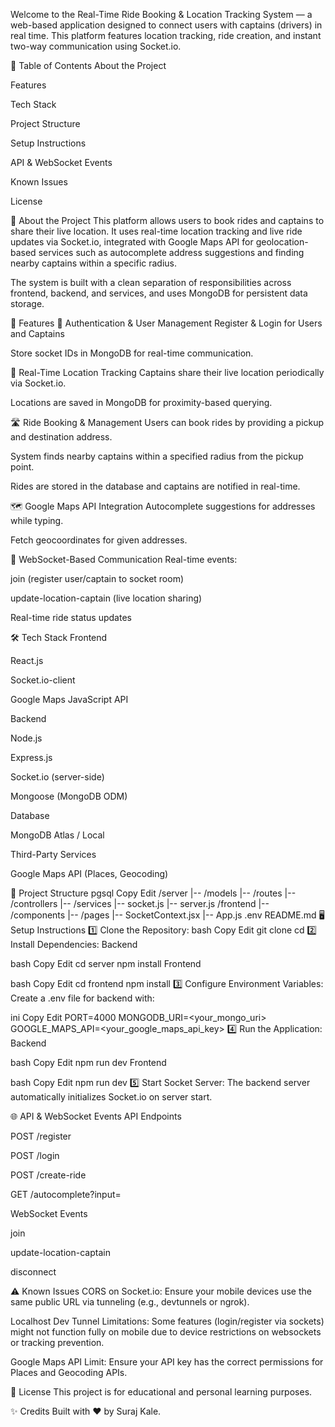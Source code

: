 Welcome to the Real-Time Ride Booking & Location Tracking System — a web-based application designed to connect users with captains (drivers) in real time. This platform features location tracking, ride creation, and instant two-way communication using Socket.io.

📖 Table of Contents
About the Project

Features

Tech Stack

Project Structure

Setup Instructions

API & WebSocket Events

Known Issues

License

📌 About the Project
This platform allows users to book rides and captains to share their live location. It uses real-time location tracking and live ride updates via Socket.io, integrated with Google Maps API for geolocation-based services such as autocomplete address suggestions and finding nearby captains within a specific radius.

The system is built with a clean separation of responsibilities across frontend, backend, and services, and uses MongoDB for persistent data storage.

🚀 Features
🔑 Authentication & User Management
Register & Login for Users and Captains

Store socket IDs in MongoDB for real-time communication.

📍 Real-Time Location Tracking
Captains share their live location periodically via Socket.io.

Locations are saved in MongoDB for proximity-based querying.

🛣️ Ride Booking & Management
Users can book rides by providing a pickup and destination address.

System finds nearby captains within a specified radius from the pickup point.

Rides are stored in the database and captains are notified in real-time.

🗺️ Google Maps API Integration
Autocomplete suggestions for addresses while typing.

Fetch geocoordinates for given addresses.

📡 WebSocket-Based Communication
Real-time events:

join (register user/captain to socket room)

update-location-captain (live location sharing)

Real-time ride status updates

🛠️ Tech Stack
Frontend

React.js

Socket.io-client

Google Maps JavaScript API

Backend

Node.js

Express.js

Socket.io (server-side)

Mongoose (MongoDB ODM)

Database

MongoDB Atlas / Local

Third-Party Services

Google Maps API (Places, Geocoding)

📂 Project Structure
pgsql
Copy
Edit
/server
  |-- /models
  |-- /routes
  |-- /controllers
  |-- /services
  |-- socket.js
  |-- server.js
/frontend
  |-- /components
  |-- /pages
  |-- SocketContext.jsx
  |-- App.js
.env
README.md
🖥️ Setup Instructions
1️⃣ Clone the Repository:
bash
Copy
Edit
git clone <repository-url>
cd <project-folder>
2️⃣ Install Dependencies:
Backend

bash
Copy
Edit
cd server
npm install
Frontend

bash
Copy
Edit
cd frontend
npm install
3️⃣ Configure Environment Variables:
Create a .env file for backend with:

ini
Copy
Edit
PORT=4000
MONGODB_URI=<your_mongo_uri>
GOOGLE_MAPS_API=<your_google_maps_api_key>
4️⃣ Run the Application:
Backend

bash
Copy
Edit
npm run dev
Frontend

bash
Copy
Edit
npm run dev
5️⃣ Start Socket Server:
The backend server automatically initializes Socket.io on server start.

🌐 API & WebSocket Events
API Endpoints

POST /register

POST /login

POST /create-ride

GET /autocomplete?input=<query>

WebSocket Events

join

update-location-captain

disconnect

⚠️ Known Issues
CORS on Socket.io: Ensure your mobile devices use the same public URL via tunneling (e.g., devtunnels or ngrok).

Localhost Dev Tunnel Limitations: Some features (login/register via sockets) might not function fully on mobile due to device restrictions on websockets or tracking prevention.

Google Maps API Limit: Ensure your API key has the correct permissions for Places and Geocoding APIs.

📄 License
This project is for educational and personal learning purposes.

✨ Credits
Built with ❤️ by Suraj Kale.
